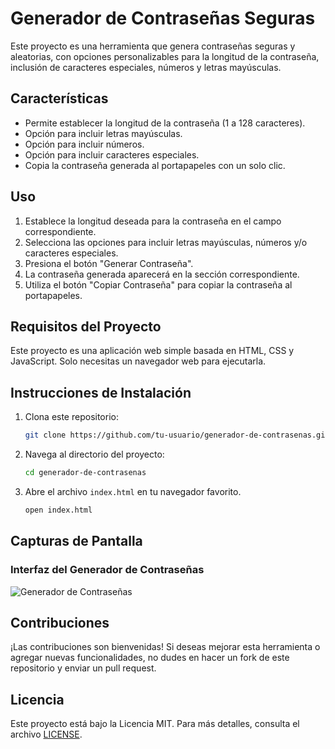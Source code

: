 # Generador de Contraseñas Seguras

Este proyecto es una herramienta que genera contraseñas seguras y aleatorias, con opciones personalizables para la longitud de la contraseña, inclusión de caracteres especiales, números y letras mayúsculas.

## Características

- Permite establecer la longitud de la contraseña (1 a 128 caracteres).
- Opción para incluir letras mayúsculas.
- Opción para incluir números.
- Opción para incluir caracteres especiales.
- Copia la contraseña generada al portapapeles con un solo clic.

## Uso

1. Establece la longitud deseada para la contraseña en el campo correspondiente.
2. Selecciona las opciones para incluir letras mayúsculas, números y/o caracteres especiales.
3. Presiona el botón "Generar Contraseña".
4. La contraseña generada aparecerá en la sección correspondiente.
5. Utiliza el botón "Copiar Contraseña" para copiar la contraseña al portapapeles.

## Requisitos del Proyecto

Este proyecto es una aplicación web simple basada en HTML, CSS y JavaScript. Solo necesitas un navegador web para ejecutarla.

## Instrucciones de Instalación

1. Clona este repositorio:

    ```bash
    git clone https://github.com/tu-usuario/generador-de-contrasenas.git
    ```

2. Navega al directorio del proyecto:

    ```bash
    cd generador-de-contrasenas
    ```

3. Abre el archivo `index.html` en tu navegador favorito.

    ```bash
    open index.html
    ```

## Capturas de Pantalla

### Interfaz del Generador de Contraseñas

![Generador de Contraseñas](ruta/a/la/captura.png)

## Contribuciones

¡Las contribuciones son bienvenidas! Si deseas mejorar esta herramienta o agregar nuevas funcionalidades, no dudes en hacer un fork de este repositorio y enviar un pull request.

## Licencia

Este proyecto está bajo la Licencia MIT. Para más detalles, consulta el archivo [LICENSE](LICENSE).
